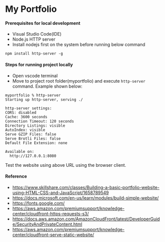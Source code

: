 # My Portfolio

#### Prerequisites for local development
- Visual Studio Code(IDE)
- Node.js HTTP server
- Install nodejs first on the system before running below command
```
npm install http-server -g
```
#### Steps for running project locally
- Open vscode terminal
- Move to project root folder(myportfolio) and execute `http-server` command. Example shown below:
```
myportfolio % http-server
Starting up http-server, serving ./

http-server settings: 
CORS: disabled
Cache: 3600 seconds
Connection Timeout: 120 seconds
Directory Listings: visible
AutoIndex: visible
Serve GZIP Files: false
Serve Brotli Files: false
Default File Extension: none

Available on:
  http://127.0.0.1:8080
```
Test the website using above URL using the browser client.

#### Reference
- https://www.skillshare.com/classes/Building-a-basic-portfolio-website-using-HTML-CSS-and-JavaScript/1658789549
- https://docs.microsoft.com/en-us/learn/modules/build-simple-website/
- https://fonts.google.com/
- https://aws.amazon.com/premiumsupport/knowledge-center/cloudfront-https-requests-s3/
- https://docs.aws.amazon.com/AmazonCloudFront/latest/DeveloperGuide/SecurityAndPrivateContent.html
- https://aws.amazon.com/premiumsupport/knowledge-center/cloudfront-serve-static-website/
